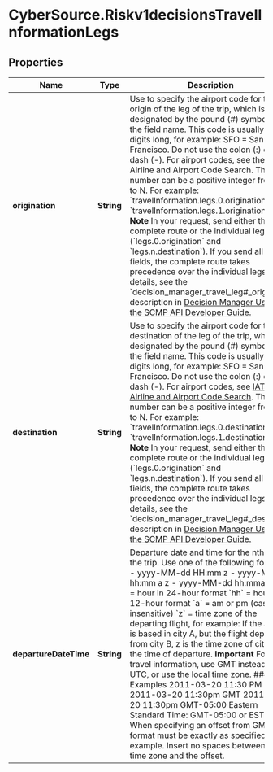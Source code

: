 # CyberSource.Riskv1decisionsTravelInformationLegs

## Properties
Name | Type | Description | Notes
------------ | ------------- | ------------- | -------------
**origination** | **String** | Use to specify the airport code for the origin of the leg of the trip, which is designated by the pound (#) symbol in the field name. This code is usually three digits long, for example: SFO &#x3D; San Francisco. Do not use the colon (:) or the dash (-). For airport codes, see the IATA Airline and Airport Code Search. The leg number can be a positive integer from 0 to N. For example: &#x60;travelInformation.legs.0.origination&#x3D;SFO&#x60; &#x60;travelInformation.legs.1.origination&#x3D;SFO&#x60;  **Note** In your request, send either the complete route or the individual legs (&#x60;legs.0.origination&#x60; and &#x60;legs.n.destination&#x60;). If you send all the fields, the complete route takes precedence over the individual legs.  For details, see the &#x60;decision_manager_travel_leg#_orig&#x60; field description in [Decision Manager Using the SCMP API Developer Guide.](https://www.cybersource.com/developers/documentation/fraud_management/)  | [optional] 
**destination** | **String** | Use to specify the airport code for the destination of the leg of the trip, which is designated by the pound (#) symbol in the field name. This code is usually three digits long, for example: SFO &#x3D; San Francisco. Do not use the colon (:) or the dash (-). For airport codes, see [IATA Airline and Airport Code Search](https://www.iata.org/publications/Pages/code-search.aspx). The leg number can be a positive integer from 0 to N. For example:  &#x60;travelInformation.legs.0.destination&#x3D;SFO&#x60; &#x60;travelInformation.legs.1.destination&#x3D;SFO&#x60;  **Note** In your request, send either the complete route or the individual legs (&#x60;legs.0.origination&#x60; and &#x60;legs.n.destination&#x60;). If you send all the fields, the complete route takes precedence over the individual legs.  For details, see the &#x60;decision_manager_travel_leg#_dest&#x60; field description in [Decision Manager Using the SCMP API Developer Guide.](https://www.cybersource.com/developers/documentation/fraud_management/)  | [optional] 
**departureDateTime** | **String** | Departure date and time for the nth leg of the trip. Use one of the following formats:   - yyyy-MM-dd HH:mm z   - yyyy-MM-dd hh:mm a z   - yyyy-MM-dd hh:mma z   &#x60;HH&#x60; &#x3D; hour in 24-hour format   &#x60;hh&#x60; &#x3D; hour in 12-hour format   &#x60;a&#x60; &#x3D; am or pm (case insensitive)   &#x60;z&#x60; &#x3D; time zone of the departing flight, for example: If the   airline is based in city A, but the flight departs from city   B, z is the time zone of city B at the time of departure. **Important** For travel information, use GMT instead of UTC, or use the local time zone. #### Examples 2011-03-20 11:30 PM PDT 2011-03-20 11:30pm GMT 2011-03-20 11:30pm GMT-05:00 Eastern Standard Time: GMT-05:00 or EST **Note** When specifying an offset from GMT, the format must be exactly as specified in the example. Insert no spaces between the time zone and the offset.  | [optional] 


